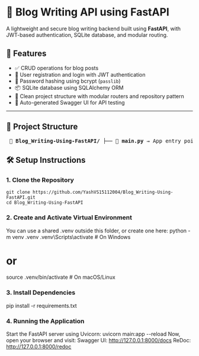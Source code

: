 # 📝 Blog Writing API using FastAPI
A lightweight and secure blog writing backend built using **FastAPI**, with JWT-based authentication, SQLite database, and modular routing.
## 🚀 Features
- ✅ CRUD operations for blog posts
- 🔐 User registration and login with JWT authentication
- 🔑 Password hashing using bcrypt (`passlib`)
- 📦 SQLite database using SQLAlchemy ORM
- 📁 Clean project structure with modular routers and repository pattern
- 🧪 Auto-generated Swagger UI for API testing
---
## 📁 Project Structure
<pre> 📂 <b>Blog_Writing-Using-FastAPI/</b> ├── 📄 <b>main.py</b> → App entry point ├── 📄 <b>database.py</b> → DB connection and session management ├── 📄 <b>models.py</b> → SQLAlchemy ORM models ├── 📄 <b>schemas.py</b> → Pydantic data validation models ├── 📄 <b>hashing.py</b> → Password hashing using bcrypt ├── 📄 <b>jwt_token.py</b> → JWT access token generation ├── 📄 <b>oauth2.py</b> → Authentication and user verification ├── 📁 <b>routers/</b> → FastAPI route definitions ├── 📁 <b>repository/</b> → DB access and business logic ├── 📄 <b>blog.db</b> → SQLite database file ├── 📄 <b>requirements.txt</b> → List of Python dependencies └── 📄 <b>.gitignore</b> → Ignored files and folders for Git </pre>

## 🛠️ Setup Instructions
### 1. Clone the Repository
```
git clone https://github.com/YashVS15112004/Blog_Writing-Using-FastAPI.git
cd Blog_Writing-Using-FastAPI
```
### 2. Create and Activate Virtual Environment
You can use a shared .venv outside this folder, or create one here:
python -m venv .venv
.venv\Scripts\activate  # On Windows
# or
source .venv/bin/activate  # On macOS/Linux

### 3. Install Dependencies
pip install -r requirements.txt

### 4. Running the Application
Start the FastAPI server using Uvicorn:
uvicorn main:app --reload
Now, open your browser and visit:
Swagger UI: http://127.0.0.1:8000/docs
ReDoc: http://127.0.0.1:8000/redoc

